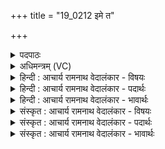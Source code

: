 +++
title = "19_0212 इमे त"

+++
<details><summary>पदपाठः</summary>

इ꣣मे꣢। ते꣣। इन्द्र। सो꣡माः꣢꣯। सु꣣ता꣡सः꣢। ये। च꣣। सो꣡त्वाः꣢꣯। ते꣡षा꣢꣯म्। म꣣त्स्व। प्रभूवसो। प्रभु। वसो। २१२।
</details>

<details><summary>अधिमन्त्रम् (VC)</summary>

- इन्द्रः
- वामदेवो गौतमः
- गायत्री
- षड्जः
- ऐन्द्रं काण्डम्
</details>

<details><summary>हिन्दी : आचार्य रामनाथ वेदालंकार - विषयः</summary>

अगले मन्त्र में इन्द्र को सोमरसों के प्रति निमन्त्रित किया जा रहा है।
</details>

<details><summary>हिन्दी : आचार्य रामनाथ वेदालंकार - पदार्थः</summary>

पदार्थान्वय -  प्रथम—परमात्मा के पक्ष में। हे (इन्द्र) परमात्मन् ! (ते) आपके लिए (इमे) ये वर्तमान काल में प्रस्तुत (सोमाः) हमारे मैत्रीरस हैं, (ये) जो (सुतासः) भूतकाल में भी निष्पादित हो चुके हैं, (सोत्वाः च) और भविष्य में भी निष्पादित होते रहेंगे। हे (प्रभूवसो) प्रचुर रूप से हमारे अन्दर सद्गुणों के बसानेवाले परमात्मन् ! आप (तेषाम्) उनसे (मत्स्व) प्रमुदित हों ॥ द्वितीय—जीवात्मा के पक्ष में। हे (इन्द्र) जीवात्मन् ! (ते) तेरे लिए (इमे) ये वर्तमान काल में प्रस्तुत (सोमाः) ज्ञानरस, कर्मरस और श्रद्धारस हैं, (ये) जो (सुतासः) पहले भूतकाल में भी निष्पादित हो चुके हैं, (सोत्वाः च) और भविष्य में भी निष्पादित किये जानेवाले हैं। हे (प्रभूवसो) मन, बुद्धि, इन्द्रियों आदि को बहुत अधिक बसानेवाले जीवात्मन् ! (तेषाम्) उन रसों से (मत्स्व) तृप्ति प्राप्त कर, अर्थात् ज्ञानवान्, कर्मण्य और श्रद्धावान् बन ॥९॥ इस मन्त्र में श्लेषालङ्कार है ॥९॥
</details>

<details><summary>हिन्दी : आचार्य रामनाथ वेदालंकार - भावार्थः</summary>

भावार्थ -  सबको चाहिए कि उपासकों के मन में सद्गुणों को बसानेवाले, दिव्य धन के स्वामी परमेश्वर को सब कालों में मैत्री-रस से सिक्त करें और अपने आत्मा को ज्ञानरसों, कर्मरसों और श्रद्धारसों से तृप्त करें ॥९॥
</details>

<details><summary>संस्कृत : आचार्य रामनाथ वेदालंकार - विषयः</summary>

अथेन्द्रः सोमान् प्रत्याहूयते।
</details>

<details><summary>संस्कृत : आचार्य रामनाथ वेदालंकार - पदार्थः</summary>

पदार्थान्वय -  प्रथमः—परमात्मपरः। हे (इन्द्र) परमात्मन् ! (इमे) एते (ते) तुभ्यम् (सोमाः) अस्माकं मैत्रीरसाः, सन्तीति (शेषः), (ये) मैत्रीरसाः (सुतासः) पूर्वमपि अभिषुताः। आज्जसेरसुक्। अ० ७।१।५० इति सुतप्रातिपदिकाज्जसोऽसुगागमः, (सोत्वाः च) इतः परम् अभिषोतव्याः च। षुञ् अभिषवे धातोः ‘कृत्यार्थे तवैकेन्केन्यत्वनः। अ० ३।४।१४’ इति त्वन् प्रत्ययः। हे (प्रभूवसो) प्रभूततया सद्गुणानां वासयितः परमात्मन् ! प्रभु प्रचुरं यथा स्यात् तथा वासयतीति प्रभूवसुः। पूर्वपदस्य दीर्घश्छान्दसः, सम्बुद्धिस्वरः। त्वम् (तेषाम्) तैः। तृतीयार्थे षष्ठी। (मत्स्व) प्रमोदस्व। मदी हर्षग्लेपनयोः, भ्वादिः। आत्मनेपदं छान्दसम् ॥ अथ द्वितीयः—जीवात्मपरः। हे (इन्द्र) जीवात्मन् ! (ते) तुभ्यम् (इमे) एते (सोमाः) ज्ञानरसाः कर्मरसाः श्रद्धारसाश्च सन्ति, (ये सुतासः) पूर्वम् अभिषुताः, (सोत्वाः च) इतः परम् अभिषोतव्याश्च। हे (प्रभूवसो) मनोबुद्धीन्द्रियादीनां प्रचुरतया वासयितः ! त्वम् (तेषाम्) तैः रसैः (मत्स्व) तृप्तिं लभस्व। ज्ञानवान्, कर्मवान्, श्रद्धावांश्च भवेति भावः ॥९॥ अत्र श्लेषालङ्कारः ॥९॥
</details>

<details><summary>संस्कृत : आचार्य रामनाथ वेदालंकार - भावार्थः</summary>

भावार्थ -  उपासकानां मनसि सद्गुणानां वासयिता दिव्यवसुः परमेश्वरः सर्वकालेषु सर्वैर्भक्तिरसेन सेचनीयः, स्वात्मा च ज्ञानरसैः, कर्मरसैः, श्रद्धारसैश्च तर्पणीयः ॥९॥
</details>